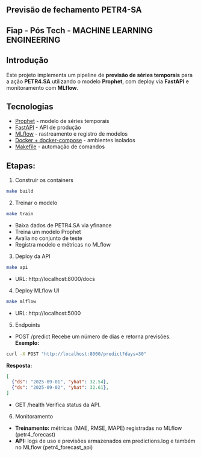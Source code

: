 ## Previsão de fechamento PETR4-SA

## Fiap - Pós Tech -  MACHINE LEARNING ENGINEERING

## Introdução
Este projeto implementa um pipeline de **previsão de séries temporais** para a ação **PETR4.SA** utilizando o modelo **Prophet**, com deploy via **FastAPI** e monitoramento com **MLflow**.  

## Tecnologias
- [Prophet](https://facebook.github.io/prophet/) - modelo de séries temporais
- [FastAPI](https://fastapi.tiangolo.com/) - API de produção
- [MLflow](https://mlflow.org/) - rastreamento e registro de modelos
- [Docker + docker-compose](https://docs.docker.com/) - ambientes isolados
- [Makefile](https://www.gnu.org/software/make/manual/make.html) - automação de comandos

## Etapas:

1. Construir os containers

```bash 
make build
```

2. Treinar o modelo
```bash
make train
```
- Baixa dados de PETR4.SA via yfinance
- Treina um modelo Prophet
- Avalia no conjunto de teste 
- Registra modelo e métricas no MLflow

3. Deploy da API
```bash
make api
```
- URL: http://localhost:8000/docs

4. Deploy MLflow UI
```bash
make mlflow
```
- URL: http://localhost:5000

5. Endpoints
- POST /predict
Recebe um número de dias e retorna previsões.
**Exemplo:**
```bash
curl -X POST "http://localhost:8000/predict?days=30"
```
**Resposta:**
```json
[
  {"ds": "2025-09-01", "yhat": 32.54},
  {"ds": "2025-09-02", "yhat": 32.61},
]
```
- GET /health
Verifica status da API.

6. Monitoramento
- **Treinamento:** métricas (MAE, RMSE, MAPE) registradas no MLflow (petr4_forecast)
- **API:** logs de uso e previsões armazenados em predictions.log e também no MLflow (petr4_forecast_api)
